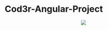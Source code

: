 ﻿# Cod3r-Angular-Project
<p align="center">
  <img src=![OIP](https://github.com/jossuel-js/Cod3r-Angular-Project/assets/84153809/1f3ae392-2811-42d8-84ba-c6d7b3c7bd65)>
</p>
